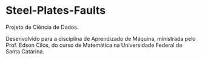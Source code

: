 # Steel-Plates-Faults

Projeto de Ciência de Dados.

Desenvolvido para a disciplina de Aprendizado de Máquina, ministrada pelo Prof. Edson Cilos, do curso de Matemática na Universidade Federal de Santa Catarina.
